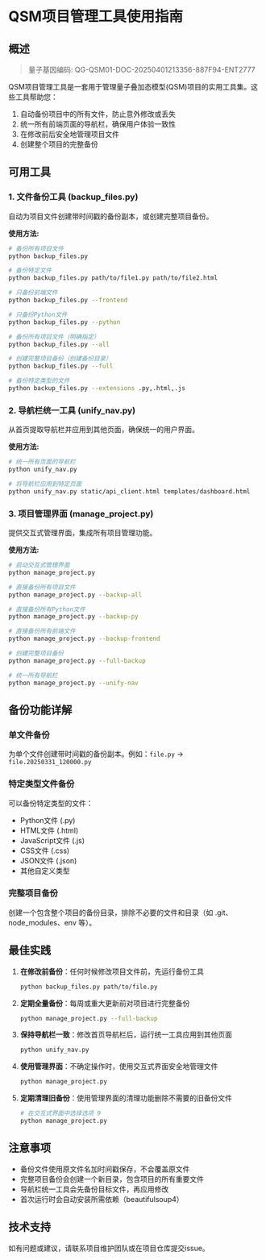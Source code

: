 # QSM项目管理工具使用指南

## 概述

> 量子基因编码: QG-QSM01-DOC-20250401213356-887F94-ENT2777


QSM项目管理工具是一套用于管理量子叠加态模型(QSM)项目的实用工具集。这些工具帮助您：

1. 自动备份项目中的所有文件，防止意外修改或丢失
2. 统一所有前端页面的导航栏，确保用户体验一致性
3. 在修改前后安全地管理项目文件
4. 创建整个项目的完整备份

## 可用工具

### 1. 文件备份工具 (backup_files.py)

自动为项目文件创建带时间戳的备份副本，或创建完整项目备份。

**使用方法:**
```bash
# 备份所有项目文件
python backup_files.py

# 备份特定文件
python backup_files.py path/to/file1.py path/to/file2.html

# 只备份前端文件
python backup_files.py --frontend

# 只备份Python文件
python backup_files.py --python

# 备份所有项目文件（明确指定）
python backup_files.py --all

# 创建完整项目备份（创建备份目录）
python backup_files.py --full

# 备份特定类型的文件
python backup_files.py --extensions .py,.html,.js
```

### 2. 导航栏统一工具 (unify_nav.py)

从首页提取导航栏并应用到其他页面，确保统一的用户界面。

**使用方法:**
```bash
# 统一所有页面的导航栏
python unify_nav.py

# 将导航栏应用到特定页面
python unify_nav.py static/api_client.html templates/dashboard.html
```

### 3. 项目管理界面 (manage_project.py)

提供交互式管理界面，集成所有项目管理功能。

**使用方法:**
```bash
# 启动交互式管理界面
python manage_project.py

# 直接备份所有项目文件
python manage_project.py --backup-all

# 直接备份所有Python文件
python manage_project.py --backup-py

# 直接备份所有前端文件
python manage_project.py --backup-frontend

# 创建完整项目备份
python manage_project.py --full-backup

# 统一所有导航栏
python manage_project.py --unify-nav
```

## 备份功能详解

### 单文件备份
为单个文件创建带时间戳的备份副本。例如：`file.py` → `file.20250331_120000.py`

### 特定类型文件备份
可以备份特定类型的文件：
- Python文件 (.py)
- HTML文件 (.html)
- JavaScript文件 (.js)
- CSS文件 (.css)
- JSON文件 (.json)
- 其他自定义类型

### 完整项目备份
创建一个包含整个项目的备份目录，排除不必要的文件和目录（如 .git、node_modules、env 等）。

## 最佳实践

1. **在修改前备份**：任何时候修改项目文件前，先运行备份工具
   ```bash
   python backup_files.py path/to/file.py
   ```

2. **定期全量备份**：每周或重大更新前对项目进行完整备份
   ```bash
   python manage_project.py --full-backup
   ```

3. **保持导航栏一致**：修改首页导航栏后，运行统一工具应用到其他页面
   ```bash
   python unify_nav.py
   ```

4. **使用管理界面**：不确定操作时，使用交互式界面安全地管理文件
   ```bash
   python manage_project.py
   ```

5. **定期清理旧备份**：使用管理界面的清理功能删除不需要的旧备份文件
   ```bash
   # 在交互式界面中选择选项 9
   python manage_project.py
   ```

## 注意事项

- 备份文件使用原文件名加时间戳保存，不会覆盖原文件
- 完整项目备份会创建一个新目录，包含项目的所有重要文件
- 导航栏统一工具会先备份目标文件，再应用修改
- 首次运行时会自动安装所需依赖（beautifulsoup4）

## 技术支持

如有问题或建议，请联系项目维护团队或在项目仓库提交issue。 